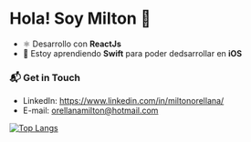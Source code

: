 # Hola! Soy Milton 👋

- ⚛️ Desarrollo con **ReactJs**
- 📱 Estoy aprendiendo **Swift** para poder dedsarrollar en **iOS**

### 📬 Get in Touch

- LinkedIn: https://www.linkedin.com/in/miltonorellana/
- E-mail: orellanamilton@hotmail.com

[![Top Langs](https://github-readme-stats.vercel.app/api/top-langs/?username=orellanamilton&layout=compact)](https://github.com/orellanamilton/github-readme-stats)
